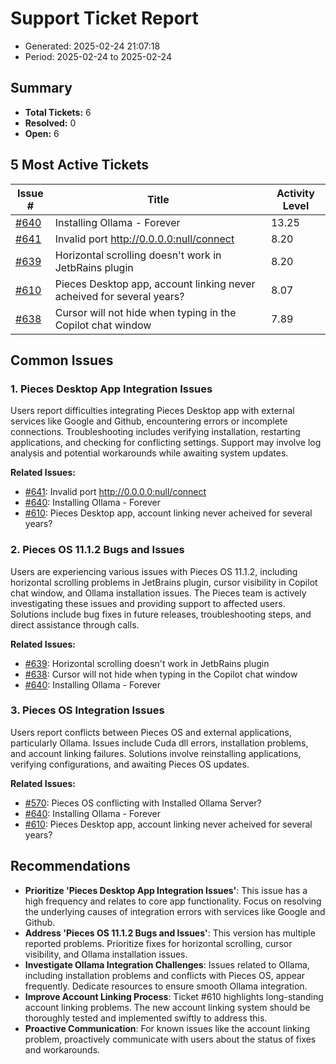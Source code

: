 # Support Ticket Report
- Generated: 2025-02-24 21:07:18
- Period: 2025-02-24 to 2025-02-24

## Summary
- **Total Tickets:** 6
- **Resolved:** 0
- **Open:** 6

## 5 Most Active Tickets
| Issue # | Title | Activity Level |
|---------|-------|----------------|
| [#640](https://github.com/pieces-app/support/issues/640) | Installing Ollama - Forever | 13.25 |
| [#641](https://github.com/pieces-app/support/issues/641) | Invalid port http://0.0.0.0:null/connect | 8.20 |
| [#639](https://github.com/pieces-app/support/issues/639) | Horizontal scrolling doesn't work in JetbRains plugin | 8.20 |
| [#610](https://github.com/pieces-app/support/issues/610) | Pieces Desktop app, account linking never acheived for several years? | 8.07 |
| [#638](https://github.com/pieces-app/support/issues/638) | Cursor will not hide when typing in the Copilot chat window | 7.89 |

## Common Issues
### 1. Pieces Desktop App Integration Issues
Users report difficulties integrating Pieces Desktop app with external services like Google and Github, encountering errors or incomplete connections. Troubleshooting includes verifying installation, restarting applications, and checking for conflicting settings. Support may involve log analysis and potential workarounds while awaiting system updates.

**Related Issues:**
- [#641](https://github.com/pieces-app/support/issues/641): Invalid port http://0.0.0.0:null/connect
- [#640](https://github.com/pieces-app/support/issues/640): Installing Ollama - Forever
- [#610](https://github.com/pieces-app/support/issues/610): Pieces Desktop app, account linking never acheived for several years?

### 2. Pieces OS 11.1.2 Bugs and Issues
Users are experiencing various issues with Pieces OS 11.1.2, including horizontal scrolling problems in JetBrains plugin, cursor visibility in Copilot chat window, and Ollama installation issues. The Pieces team is actively investigating these issues and providing support to affected users. Solutions include bug fixes in future releases, troubleshooting steps, and direct assistance through calls.

**Related Issues:**
- [#639](https://github.com/pieces-app/support/issues/639): Horizontal scrolling doesn't work in JetbRains plugin
- [#638](https://github.com/pieces-app/support/issues/638): Cursor will not hide when typing in the Copilot chat window
- [#640](https://github.com/pieces-app/support/issues/640): Installing Ollama - Forever

### 3. Pieces OS Integration Issues
Users report conflicts between Pieces OS and external applications, particularly Ollama.  Issues include Cuda dll errors, installation problems, and account linking failures.  Solutions involve reinstalling applications, verifying configurations, and awaiting Pieces OS updates.

**Related Issues:**
- [#570](https://github.com/pieces-app/support/issues/570): Pieces OS conflicting with Installed Ollama Server?
- [#640](https://github.com/pieces-app/support/issues/640): Installing Ollama - Forever
- [#610](https://github.com/pieces-app/support/issues/610): Pieces Desktop app, account linking never acheived for several years?


## Recommendations
- **Prioritize 'Pieces Desktop App Integration Issues'**: This issue has a high frequency and relates to core app functionality. Focus on resolving the underlying causes of integration errors with services like Google and Github.
- **Address 'Pieces OS 11.1.2 Bugs and Issues'**: This version has multiple reported problems. Prioritize fixes for horizontal scrolling, cursor visibility, and Ollama installation issues.
- **Investigate Ollama Integration Challenges**: Issues related to Ollama, including installation problems and conflicts with Pieces OS, appear frequently. Dedicate resources to ensure smooth Ollama integration.
- **Improve Account Linking Process**: Ticket #610 highlights long-standing account linking problems. The new account linking system should be thoroughly tested and implemented swiftly to address this.
- **Proactive Communication**: For known issues like the account linking problem, proactively communicate with users about the status of fixes and workarounds. 
